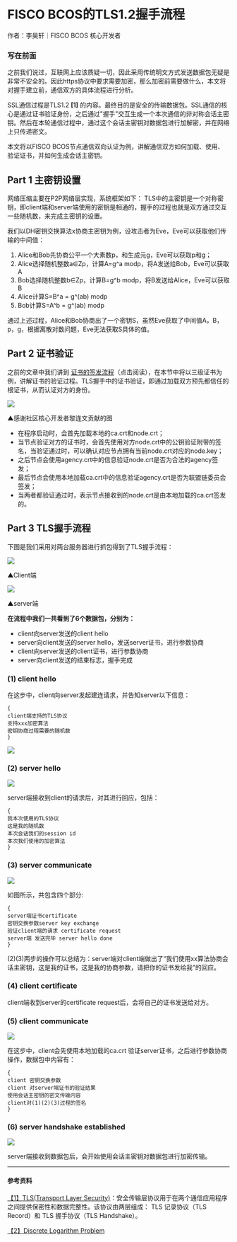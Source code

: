 # FISCO BCOS的TLS1.2握手流程

作者：李昊轩｜FISCO BCOS 核心开发者

### 写在前面

之前我们说过，互联网上应该质疑一切，因此采用传统明文方式发送数据包无疑是非常不安全的。因此https协议中要求需要加密，那么加密前需要做什么，本文将对握手建立前，通信双方的具体流程进行分析。

SSL通信过程是TLS1.2 **[1]** 的内容。最终目的是安全的传输数据包。SSL通信的核心是通过证书验证身份，之后通过"握手"交互生成一个本次通信的非对称会话主密钥。然后在本轮通信过程中，通过这个会话主密钥对数据包进行加解密，并在网络上只传递密文。

本文将以FISCO BCOS节点通信双向认证为例，讲解通信双方如何加载、使用、验证证书，并如何生成会话主密钥。

## Part 1 主密钥设置

网络压缩主要在P2P网络层实现，系统框架如下：  TLS中的主密钥是一个对称密钥，即client端和server端使用的密钥是相通的，握手的过程也就是双方通过交互一些随机数，来完成主密钥的设置。 

我们以DH密钥交换算法x协商主密钥为例，设攻击者为Eve，Eve可以获取他们传输的中间值：

1. Alice和Bob先协商公平一个大素数p，和生成元g，Eve可以获取p和g；
2. Alice选择随机整数a∈Zp，计算A=g^a modp，将A发送给Bob，Eve可以获取A
3. Bob选择随机整数b∈Zp，计算B=g^b modp，将B发送给Alice，Eve可以获取B
4. Alice计算S=B^a = g^(ab) modp
5. Bob计算S=A^b = g^(ab) modp

通过上述过程，Alice和Bob协商出了一个密钥S，虽然Eve获取了中间值A，B，p，g，根据离散对数问题，Eve无法获取S具体的值。

## Part 2 证书验证

之前的文章中我们讲到 [证书的签发流程](https://mp.weixin.qq.com/s?__biz=MzU5NTg0MjA4MA==&mid=2247484692&idx=1&sn=3163aec2574ce0bf7d4f64e899e9bb6d&chksm=fe6a805bc91d094df15ed5c5988897d307ed519efbb0b26c2056ad35df3a491cea1e556ee70e&token=951660177&lang=zh_CN&scene=21#wechat_redirect)（点击阅读），在本节中将以三级证书为例，讲解证书的验证过程。TLS握手中的证书验证，即通过加载双方预先都信任的根证书，从而认证对方的身份。

![](../../../../images/articles/tsl1.2_establish_process/IMG_5532.PNG)

▲感谢社区核心开发者黎连文贡献的图

- 在程序启动时，会首先加载本地的ca.crt和node.crt；
- 当节点验证对方的证书时，会首先使用对方node.crt中的公钥验证附带的签名，当验证通过时，可以确认对应节点拥有当前node.crt对应的node.key；
- 之后节点会使用agency.crt中的信息验证node.crt是否为合法的agency签发；
- 最后节点会使用本地加载ca.crt中的信息验证agency.crt是否为联盟链委员会签发；
- 当两者都验证通过时，表示节点接收到的node.crt是由本地加载的ca.crt签发的。

## Part 3 TLS握手流程

下图是我们采用对两台服务器进行抓包得到了TLS握手流程：

![](../../../../images/articles/tsl1.2_establish_process/IMG_5533.PNG)

▲Client端

![](../../../../images/articles/tsl1.2_establish_process/IMG_5534.PNG)

▲server端

**在流程中我们一共看到了6个数据包，分别为：**

- client向server发送的client hello
- server向client发送的server hello，发送server证书，进行参数协商
- client向server发送的client证书，进行参数协商
- server向client发送的结束标志，握手完成

### (1) client hello

在这步中，client向server发起建连请求，并告知server以下信息：

```
{
client端支持的TLS协议
支持xxx加密算法
密钥协商过程需要的随机数
}
```

![](../../../../images/articles/tsl1.2_establish_process/IMG_5535.PNG)


### (2) server hello

![](../../../../images/articles/tsl1.2_establish_process/IMG_5536.JPG)

server端接收到client的请求后，对其进行回应，包括：

```
{
我本次使用的TLS协议
这是我的随机数
本次会话我们的session id
本次我们使用的加密算法
}
```

### (3) server communicate

![](../../../../images/articles/tsl1.2_establish_process/IMG_5537.PNG)

如图所示，共包含四个部分:

```
{
server端证书certificate
密钥交换参数server key exchange
验证client端的请求 certificate request
server端 发送完毕 server hello done
}
```

(2)(3)两步的操作可以总结为：server端对client端做出了“我们使用xx算法协商会话主密钥，这是我的证书，这是我的协商参数，请把你的证书发给我”的回应。

### (4) client certificate

client端收到server的certificate request后，会将自己的证书发送给对方。

### (5) client communicate

![](../../../../images/articles/tsl1.2_establish_process/IMG_5538.PNG)

在这步中，client会先使用本地加载的ca.crt 验证server证书，之后进行参数协商操作，数据包中内容有：

```
{
client 密钥交换参数
client 对server端证书的验证结果
使用会话主密钥的密文传输内容
client对(1)(2)(3)过程的签名
}
```

### (6) server handshake established

![](../../../../images/articles/tsl1.2_establish_process/IMG_5539.PNG)

server端接收到数据包后，会开始使用会话主密钥对数据包进行加密传输。

------

#### 参考资料

[【1】TLS(Transport Layer Security)](https://baike.baidu.com/item/TLS/2979545?fr=aladdin)：安全传输层协议用于在两个通信应用程序之间提供保密性和数据完整性。该协议由两层组成： TLS 记录协议（TLS Record）和 TLS 握手协议（TLS Handshake）。

[【2】Discrete Logarithm Problem](https://www.doc.ic.ac.uk/~mrh/330tutor/ch06s02.html)



